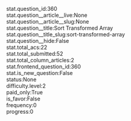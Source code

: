 stat.question_id:360  
stat.question__article__live:None  
stat.question__article__slug:None  
stat.question__title:Sort Transformed Array  
stat.question__title_slug:sort-transformed-array  
stat.question__hide:False  
stat.total_acs:22  
stat.total_submitted:52  
stat.total_column_articles:2  
stat.frontend_question_id:360  
stat.is_new_question:False  
status:None  
difficulty.level:2  
paid_only:True  
is_favor:False  
frequency:0  
progress:0  
